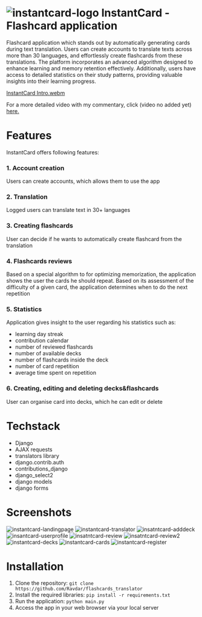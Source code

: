 # ![instantcard-logo](https://github.com/Ravdar/flashcards_translator/assets/97836782/7e94a5c0-5398-4987-9501-fb7404f1359c) InstantCard - Flashcard application





Flashcard application which stands out by automatically generating cards during text translation. Users can create accounts to translate texts across more than 30 languages, and effortlessly create flashcards from these translations. The platform incorporates an advanced algorithm designed to enhance learning and memory retention effectively. Additionally, users have access to detailed statistics on their study patterns, providing valuable insights into their learning progress.

[InstantCard Intro.webm](https://github.com/Ravdar/flashcards_translator/assets/97836782/1ff99611-d014-4790-8199-74cb314b9697)


For a more detailed video with my commentary, click (video no added yet) [here.](https://www.youtube.com/watch?v=VewCNybNQKE)

# Features

InstantCard offers following features:

### 1. Account creation
Users can create accounts, which allows them to use the app
### 2. Translation
Logged users can translate text in 30+ languages
### 3. Creating flashcards
User can decide if he wants to automatically create flashcard from the translation
### 4. Flashcards reviews
Based on a special algorithm to for optimizing memorization, the application shows the user the cards he should repeat. Based on its assessment of the difficulty of a given card, the application determines when to do the next repetition
### 5. Statistics
Application gives insight to the user regarding his statistics such as:
* learning day streak
* contribution calendar
* number of reviewed flashcards
* number of available decks
* number of flashcards inside the deck
* number of card repetition
* average time spent on repetition
### 6. Creating, editing and deleting decks&flashcards
User can organise card into decks, which he can edit or delete

# Techstack

* Django
* AJAX requests
* translators library
* django.contrib.auth
* contributions_django
* django_select2
* django models
* django forms

# Screenshots
![instantcard-landingpage](https://github.com/Ravdar/flashcards_translator/assets/97836782/4311ee87-ee3a-4d80-b257-467eeeed2ef2)
![instantcard-translator](https://github.com/Ravdar/flashcards_translator/assets/97836782/3387e336-319b-43a5-b0c3-1c231a5ee42f)
![insatntcard-adddeck](https://github.com/Ravdar/flashcards_translator/assets/97836782/b2a75a24-92da-4046-a980-489ada3a4247)
![insantcard-userprofile](https://github.com/Ravdar/flashcards_translator/assets/97836782/6dd4e8dc-5153-4706-bd42-fd2a40680e22)
![insatntcard-review](https://github.com/Ravdar/flashcards_translator/assets/97836782/414d47a7-625b-4928-a6d2-b6020be9b4aa)
![insatntcard-review2](https://github.com/Ravdar/flashcards_translator/assets/97836782/a980d1cb-8af2-4538-8376-96c28a4675a9)
![instantcard-decks](https://github.com/Ravdar/flashcards_translator/assets/97836782/2eb4de04-0aa5-48c7-933d-271e74f0481c)
![instantcard-cards](https://github.com/Ravdar/flashcards_translator/assets/97836782/5e469919-1214-4bfa-934b-668c7f3bf1d8)
![instantcard-register](https://github.com/Ravdar/flashcards_translator/assets/97836782/8e37e21f-02ec-4475-afb0-0bf91b7be039)

# Installation
1. Clone the repository:
```git clone https://github.com/Ravdar/flashcards_translator```
2. Install the required libraries:
```pip install -r requirements.txt```
3. Run the application:
```python main.py```
4. Access the app in your web browser via your local server
